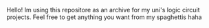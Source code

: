 Hello! Im using this repositore as an archive for my uni's logic circuit projects. Feel free to get anything you want from my spaghettis haha
